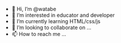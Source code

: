 - 👋 Hi, I’m @watabe
- 👀 I’m interested in educator and developer 
- 🌱 I’m currently learning HTML/css/js
- 💞️ I’m looking to collaborate on ...
- 📫 How to reach me ...


<!---
watanB1/watanB1 is a ✨ special ✨ repository because its `README.md` (this file) appears on your GitHub profile.
You can click the Preview link to take a look at your changes.
--->
